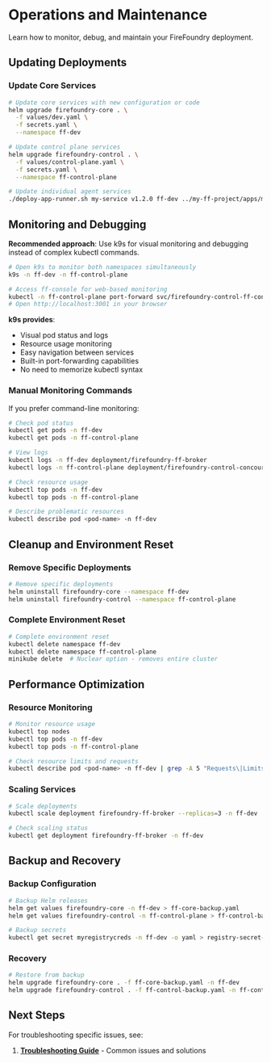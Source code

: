 # Operations and Maintenance

Learn how to monitor, debug, and maintain your FireFoundry deployment.

## Updating Deployments

### Update Core Services

```bash
# Update core services with new configuration or code
helm upgrade firefoundry-core . \
  -f values/dev.yaml \
  -f secrets.yaml \
  --namespace ff-dev

# Update control plane services
helm upgrade firefoundry-control . \
  -f values/control-plane.yaml \
  -f secrets.yaml \
  --namespace ff-control-plane

# Update individual agent services
./deploy-app-runner.sh my-service v1.2.0 ff-dev ../my-ff-project/apps/my-service
```

## Monitoring and Debugging

**Recommended approach**: Use k9s for visual monitoring and debugging instead of complex kubectl commands.

```bash
# Open k9s to monitor both namespaces simultaneously
k9s -n ff-dev -n ff-control-plane

# Access ff-console for web-based monitoring
kubectl -n ff-control-plane port-forward svc/firefoundry-control-ff-console 3001:3001
# Open http://localhost:3001 in your browser
```

**k9s provides**:

- Visual pod status and logs
- Resource usage monitoring
- Easy navigation between services
- Built-in port-forwarding capabilities
- No need to memorize kubectl syntax

### Manual Monitoring Commands

If you prefer command-line monitoring:

```bash
# Check pod status
kubectl get pods -n ff-dev
kubectl get pods -n ff-control-plane

# View logs
kubectl logs -n ff-dev deployment/firefoundry-ff-broker
kubectl logs -n ff-control-plane deployment/firefoundry-control-concourse-web

# Check resource usage
kubectl top pods -n ff-dev
kubectl top pods -n ff-control-plane

# Describe problematic resources
kubectl describe pod <pod-name> -n ff-dev
```

## Cleanup and Environment Reset

### Remove Specific Deployments

```bash
# Remove specific deployments
helm uninstall firefoundry-core --namespace ff-dev
helm uninstall firefoundry-control --namespace ff-control-plane
```

### Complete Environment Reset

```bash
# Complete environment reset
kubectl delete namespace ff-dev
kubectl delete namespace ff-control-plane
minikube delete  # Nuclear option - removes entire cluster
```

## Performance Optimization

### Resource Monitoring

```bash
# Monitor resource usage
kubectl top nodes
kubectl top pods -n ff-dev
kubectl top pods -n ff-control-plane

# Check resource limits and requests
kubectl describe pod <pod-name> -n ff-dev | grep -A 5 "Requests\|Limits"
```

### Scaling Services

```bash
# Scale deployments
kubectl scale deployment firefoundry-ff-broker --replicas=3 -n ff-dev

# Check scaling status
kubectl get deployment firefoundry-ff-broker -n ff-dev
```

## Backup and Recovery

### Backup Configuration

```bash
# Backup Helm releases
helm get values firefoundry-core -n ff-dev > ff-core-backup.yaml
helm get values firefoundry-control -n ff-control-plane > ff-control-backup.yaml

# Backup secrets
kubectl get secret myregistrycreds -n ff-dev -o yaml > registry-secret-backup.yaml
```

### Recovery

```bash
# Restore from backup
helm upgrade firefoundry-core . -f ff-core-backup.yaml -n ff-dev
helm upgrade firefoundry-control . -f ff-control-backup.yaml -n ff-control-plane
```

## Next Steps

For troubleshooting specific issues, see:

1. **[Troubleshooting Guide](08-troubleshooting.md)** - Common issues and solutions
